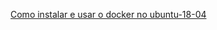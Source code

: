 [Como instalar e usar o docker no ubuntu-18-04](https://www.digitalocean.com/community/tutorials/como-instalar-e-usar-o-docker-no-ubuntu-18-04-pt)

[Formatando arquivos .md no git]: (https://help.github.com/pt/github/writing-on-github/basic-writing-and-formatting-syntax)
